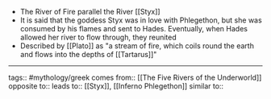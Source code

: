 - The River of Fire parallel the River [[Styx]]
- It is said that the goddess Styx was in love with Phlegethon, but she was consumed by his flames and sent to Hades. Eventually, when Hades allowed her river to flow through, they reunited
- Described by [[Plato]] as "a stream of fire, which coils round the earth and flows into the depths of [[Tartarus]]"

---

tags:: #mythology/greek
comes from:: [[The Five Rivers of the Underworld]]
opposite to::
leads to:: [[Styx]], [[Inferno Phlegethon]]
similar to::
